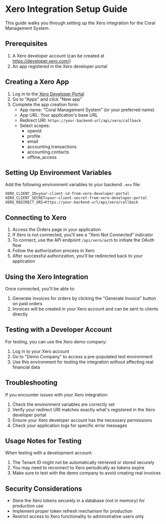 # Xero Integration Setup Guide

This guide walks you through setting up the Xero integration for the Coral Management System.

## Prerequisites

1. A Xero developer account (can be created at https://developer.xero.com/)
2. An app registered in the Xero developer portal

## Creating a Xero App

1. Log in to the [Xero Developer Portal](https://developer.xero.com/)
2. Go to "Apps" and click "New app"
3. Complete the app creation form:
   - App name: "Coral Management System" (or your preferred name)
   - App URL: Your application's base URL
   - Redirect URI: `https://your-backend-url/api/xero/callback`
   - Select scopes: 
     - openid
     - profile
     - email
     - accounting.transactions
     - accounting.contacts
     - offline_access

## Setting Up Environment Variables

Add the following environment variables to your backend `.env` file:

```
XERO_CLIENT_ID=your-client-id-from-xero-developer-portal
XERO_CLIENT_SECRET=your-client-secret-from-xero-developer-portal
XERO_REDIRECT_URI=https://your-backend-url/api/xero/callback
```

## Connecting to Xero

1. Access the Orders page in your application
2. If Xero is not connected, you'll see a "Xero Not Connected" indicator
3. To connect, use the API endpoint `/api/xero/auth` to initiate the OAuth flow
4. Follow the authorization process in Xero
5. After successful authorization, you'll be redirected back to your application

## Using the Xero Integration

Once connected, you'll be able to:

1. Generate invoices for orders by clicking the "Generate Invoice" button on paid orders
2. Invoices will be created in your Xero account and can be sent to clients directly

## Testing with a Developer Account

For testing, you can use the Xero demo company:

1. Log in to your Xero account
2. Go to "Demo Company" to access a pre-populated test environment
3. Use this environment for testing the integration without affecting real financial data

## Troubleshooting

If you encounter issues with your Xero integration:

1. Check the environment variables are correctly set
2. Verify your redirect URI matches exactly what's registered in the Xero developer portal
3. Ensure your Xero developer account has the necessary permissions
4. Check your application logs for specific error messages

## Usage Notes for Testing

When testing with a development account:

1. The Tenant ID might not be automatically retrieved or stored securely
2. You may need to reconnect to Xero periodically as tokens expire
3. Make sure to test with the demo company to avoid creating real invoices

## Security Considerations

- Store the Xero tokens securely in a database (not in memory) for production use
- Implement proper token refresh mechanism for production
- Restrict access to Xero functionality to administrative users only